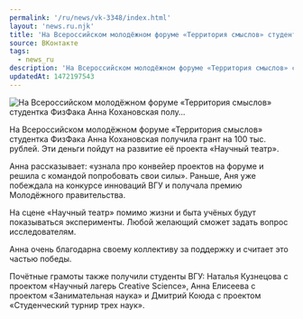 ```yaml
---
permalink: '/ru/news/vk-3348/index.html'
layout: 'news.ru.njk'
title: 'На Всероссийском молодёжном форуме «Территория смыслов» студентка ФизФака Анна Кохановская полу…'
source: ВКонтакте
tags:
  - news_ru
description: 'На Всероссийском молодёжном форуме «Территория смыслов» студентка ФизФака Анна Кохановская полу…'
updatedAt: 1472197543
---
```

![На Всероссийском молодёжном форуме «Территория смыслов» студентка ФизФака Анна Кохановская полу…](https://sun9-15.userapi.com/impf/c604429/v604429193/25163/jyvejGIzFUA.jpg?size=800x533&quality=96&proxy=1&sign=c956ceb67f8a1274571dee03911c1d74&c_uniq_tag=YY2PbTiE6V7I18OAFh1zb_bOThG2xMGOCVUUP0NRHLU&type=album)

На Всероссийском молодёжном форуме «Территория смыслов» студентка ФизФака Анна Кохановская получила грант на 100 тыс. рублей. Эти деньги пойдут на развитие её проекта «Научный театр».

Анна рассказывает: «узнала про конвейер проектов на форуме и решила с командой попробовать свои силы». Раньше, Аня уже побеждала на конкурсе инноваций ВГУ и получала премию Молодёжного правительства.

На сцене «Научный театр» помимо жизни и быта учёных будут показываться эксперименты. Любой желающий сможет задать вопрос исследователям.

Анна очень благодарна своему коллективу за поддержку и считает это частью победы.

Почётные грамоты также получили студенты ВГУ: Наталья Кузнецова с проектом «Научный лагерь Creative Science», Анна Елисеева с проектом «Занимательная наука» и Дмитрий Коюда с проектом «Студенческий турнир трех наук».
